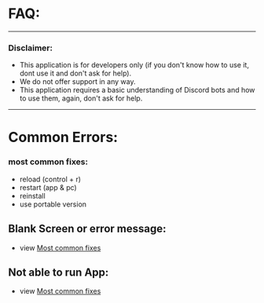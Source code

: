 # FAQ:
<hr>

### Disclaimer:
- This application is for developers only (if you don't know how to use it, dont use it and don't ask for help).
- We do not offer support in any way.
- This application requires a basic understanding of Discord bots and how to use them, again, don't ask for help.

<hr>

# Common Errors:
### most common fixes:
- reload (control + r)
- restart (app & pc)
- reinstall 
- use portable version
## Blank Screen or error message:
- view [Most common fixes](https://github.com/ChrisEric1/ChrisEric1.github.io/blob/master/FAQ.md#most-common-fixes)
## Not able to run App:
- view [Most common fixes](https://github.com/ChrisEric1/ChrisEric1.github.io/blob/master/FAQ.md#most-common-fixes)
